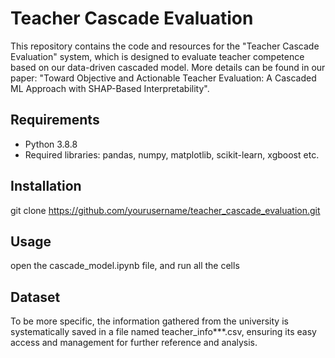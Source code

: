 # Teacher Cascade Evaluation
This repository contains the code and resources for the "Teacher Cascade Evaluation" system, which is designed to evaluate teacher competence based on our data-driven cascaded model. More details can be found in our paper: "Toward Objective and Actionable Teacher Evaluation: A Cascaded ML Approach with SHAP-Based Interpretability".

## Requirements
- Python 3.8.8
- Required libraries: pandas, numpy, matplotlib, scikit-learn, xgboost etc.

## Installation
git clone https://github.com/yourusername/teacher_cascade_evaluation.git

## Usage
open the cascade_model.ipynb file, and run all the cells

## Dataset
To be more specific, the information gathered from the university is systematically saved in a file named teacher_info***.csv, ensuring its easy access and management for further reference and analysis.

